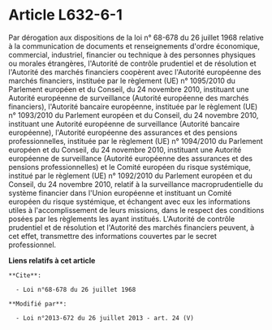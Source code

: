 # Article L632-6-1

Par dérogation aux dispositions de la loi n° 68-678 du 26 juillet 1968 relative à la communication de documents et
renseignements d'ordre économique, commercial, industriel, financier ou technique à des personnes physiques ou morales
étrangères, l'Autorité de contrôle prudentiel et de résolution et l'Autorité des marchés financiers coopèrent avec l'Autorité
européenne des marchés financiers, instituée par le règlement (UE) n° 1095/2010 du Parlement européen et du Conseil, du 24
novembre 2010, instituant une Autorité européenne de surveillance (Autorité européenne des marchés financiers), l'Autorité
bancaire européenne, instituée par le règlement (UE) n° 1093/2010 du Parlement européen et du Conseil, du 24 novembre 2010,
instituant une Autorité européenne de surveillance (Autorité bancaire européenne), l'Autorité européenne des assurances et
des pensions professionnelles, instituée par le règlement (UE) n° 1094/2010 du Parlement européen et du Conseil, du 24
novembre 2010, instituant une Autorité européenne de surveillance (Autorité européenne des assurances et des pensions
professionnelles) et le Comité européen du risque systémique, institué par le règlement (UE) n° 1092/2010 du Parlement
européen et du Conseil, du 24 novembre 2010, relatif à la surveillance macroprudentielle du système financier dans l'Union
européenne et instituant un Comité européen du risque systémique, et échangent avec eux les informations utiles à
l'accomplissement de leurs missions, dans le respect des conditions posées par les règlements les ayant institués. L'Autorité
de contrôle prudentiel et de résolution et l'Autorité des marchés financiers peuvent, à cet effet, transmettre des
informations couvertes par le secret professionnel.

**Liens relatifs à cet article**

	**Cite**:

	  - Loi n°68-678 du 26 juillet 1968

	**Modifié par**:

	  - Loi n°2013-672 du 26 juillet 2013 - art. 24 (V)
